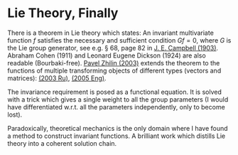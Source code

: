 # Lie Theory, Finally

There is a theorem in Lie theory which states: An invariant multivariate function $f$ satisfies the necessary and sufficient condition $Gf=0$, where $G$ is the Lie group generator, see e.g. &#167; 68, page 82 in [J. E. Campbell (1903)](https://archive.org/details/introductorytrea00campuoft). Abraham Cohen (1911) and Leonard Eugene Dickson (1924) are also readable (Bourbaki-free). [Pavel Zhilin (2003)](https://ru.wikipedia.org/wiki/%D0%96%D0%B8%D0%BB%D0%B8%D0%BD,_%D0%9F%D0%B0%D0%B2%D0%B5%D0%BB_%D0%90%D0%BD%D0%B4%D1%80%D0%B5%D0%B5%D0%B2%D0%B8%D1%87_(%D0%BC%D0%B5%D1%85%D0%B0%D0%BD%D0%B8%D0%BA))  extends the theorem to the functions of multiple transforming objects of different types (vectors and matrices): [(2003 Ru)](http://teormeh.net/Zhilin_New/pdf/Zhilin_Invariant_rus.pdf), [(2005 Eng)](http://teormeh.net/Zhilin_New/pdf/Zhilin_Invariant_eng.pdf).

The invariance requirement is posed as a functional equation. It is solved with a trick which gives a single weight to all the group parameters (I would have differentiated w.r.t. all the parameters independently, only to become lost).

Paradoxically, theoretical mechanics is the only domain where I have found a method to construct invariant functions. A brilliant work which distills Lie theory into a coherent solution chain.
